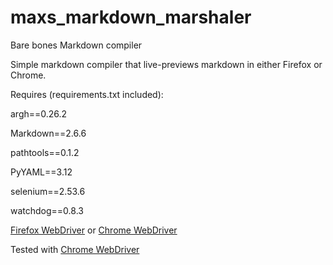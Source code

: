 # maxs_markdown_marshaler
Bare bones Markdown compiler

Simple markdown compiler that live-previews markdown in either Firefox or Chrome. 

Requires (requirements.txt included):

argh==0.26.2

Markdown==2.6.6

pathtools==0.1.2

PyYAML==3.12

selenium==2.53.6

watchdog==0.8.3

[Firefox WebDriver](https://developer.mozilla.org/en-US/docs/Mozilla/QA/Marionette/WebDriver) or [Chrome WebDriver](https://sites.google.com/a/chromium.org/chromedriver/downloads)

Tested with [Chrome WebDriver](https://sites.google.com/a/chromium.org/chromedriver/downloads)
